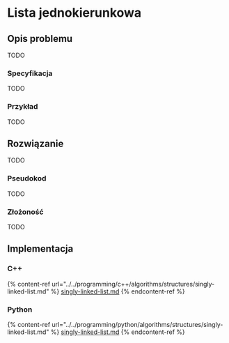 # Lista jednokierunkowa

## Opis problemu

TODO

### Specyfikacja

TODO

### Przykład

TODO

## Rozwiązanie

TODO

### Pseudokod

TODO

### Złożoność

TODO

## Implementacja

### C++

{% content-ref url="../../programming/c++/algorithms/structures/singly-linked-list.md" %}
[singly-linked-list.md](../../programming/c++/algorithms/structures/singly-linked-list.md)
{% endcontent-ref %}

### Python

{% content-ref url="../../programming/python/algorithms/structures/singly-linked-list.md" %}
[singly-linked-list.md](../../programming/python/algorithms/structures/singly-linked-list.md)
{% endcontent-ref %}
